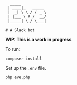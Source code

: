 ```
  _____           
 | ____|_   _____ 
 |  _| \ \ / / _ \
 | |___ \ V /  __/
 |_____| \_/ \___|
                  
# A Slack bot
```

**WIP: This is a work in progress**

To run:

```
composer install
```

Set up the `.env` file.

```
php eve.php
```

